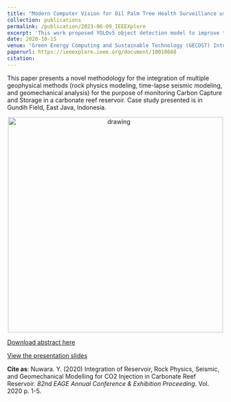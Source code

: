 ```yaml
---
title: "Modern Computer Vision for Oil Palm Tree Health Surveillance using YOLOv5"
collection: publications
permalink: /publication/2023-06-09_IEEEXplore
excerpt: 'This work proposed YOLOv5 object detection model to improve the aerial surveillance on palm oil (*Elaeis guinensis*) health using Unmanned Aerial Vehicles (UAVs)'
date: 2020-10-15
venue: 'Green Energy Computing and Sustainable Technology (GECOST) International Conference'
paperurl: https://ieeexplore.ieee.org/document/10010668
citation: 
---
```


This paper presents a novel methodology for the integration of multiple geophysical methods (rock physics modeling, time-lapse seismic modeling, and geomechanical analysis) for the purpose of monitoring Carbon Capture and Storage in a carbonate reef reservoir. Case study presented is in Gundih Field, East Java, Indonesia. 

<p align="center">
<img src="https://user-images.githubusercontent.com/51282928/133871991-2bafd02a-cfeb-462b-8050-1ae695b102b0.png" alt="drawing" width="500"/>
</p>

[Download abstract here](https://www.researchgate.net/publication/348537739_Integration_of_Reservoir_Rock_Physics_Seismic_and_Geomechanical_Modelling_for_CO2_Injection_in_Carbonate_Reef_Reservoir)

[View the presentation slides]()

**Cite as**: Nuwara. Y. (2020) Integration of Reservoir, Rock Physics, Seismic, and Geomechanical Modelling for CO2 Injection in Carbonate Reef Reservoir. *82nd EAGE Annual Conference & Exhibition Proceeding*. Vol. 2020 p. 1-5.
